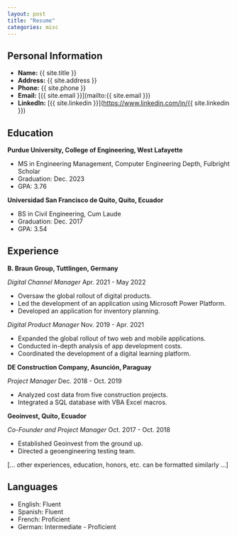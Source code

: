 ```yaml
---
layout: post
title: "Resume"
categories: misc
---
```


## Personal Information
- **Name:** {{ site.title }}
- **Address:** {{ site.address }}
- **Phone:** {{ site.phone }}
- **Email:** [{{ site.email }}](mailto:{{ site.email }})
- **LinkedIn:** [{{ site.linkedin }}](https://www.linkedin.com/in/{{ site.linkedin }})

## Education

**Purdue University, College of Engineering, West Lafayette**
- MS in Engineering Management, Computer Engineering Depth, Fulbright Scholar
- Graduation: Dec. 2023
- GPA: 3.76

**Universidad San Francisco de Quito, Quito, Ecuador**
- BS in Civil Engineering, Cum Laude
- Graduation: Dec. 2017
- GPA: 3.54

## Experience

**B. Braun Group, Tuttlingen, Germany**

*Digital Channel Manager*
Apr. 2021 - May 2022
- Oversaw the global rollout of digital products.
- Led the development of an application using Microsoft Power Platform.
- Developed an application for inventory planning.

*Digital Product Manager*
Nov. 2019 - Apr. 2021
- Expanded the global rollout of two web and mobile applications.
- Conducted in-depth analysis of app development costs.
- Coordinated the development of a digital learning platform.

**DE Construction Company, Asunción, Paraguay**

*Project Manager*
Dec. 2018 - Oct. 2019
- Analyzed cost data from five construction projects.
- Integrated a SQL database with VBA Excel macros.

**Geoinvest, Quito, Ecuador**

*Co-Founder and Project Manager*
Oct. 2017 - Oct. 2018
- Established Geoinvest from the ground up.
- Directed a geoengineering testing team.

[... other experiences, education, honors, etc. can be formatted similarly ...]

## Languages
- English: Fluent
- Spanish: Fluent
- French: Proficient
- German: Intermediate - Proficient
